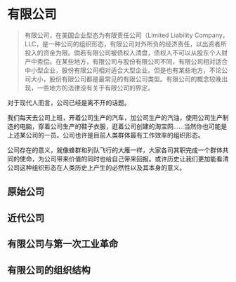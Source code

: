 # 有限公司

> 有限公司，在美国企业型态为有限责任公司（Limited Liability Company，LLC，是一种公司的组织形态，有限公司对外所负的经济责任，以出资者所投入的资金为限。倘若有限公司被债权人清盘，债权人不可以从股东个人财产中索偿。在某些地方，有限公司与股份有限公司不同，有限公司相对适合中小型企业，股份有限公司相对适合大型企业。但是也有某些地方，不论公司大小，股份有限公司都是最常见的有限公司类型。有限公司的概念较晚出现，一些地方的法律没有关于有限公司的界定。

对于现代人而言，公司已经是离不开的话题。

我们每天去公司上班，开着公司生产的汽车，加公司生产的汽油，使用公司生产制造的电脑，穿着公司生产的鞋子衣服，逛着公司创建的淘宝网……当然你也可能是上述某公司的一员。公司也许是目前人类群体最有工作效率的组织形态。

公司存在的意义，就像蜂群和列队飞行的大雁一样，大家各司其职完成一个群体共同的使命，为公司带来价值的同时也给自己带来回报。或许历史让我们更加能看清公司这种组织形态在人类历史上产生的必然性以及其本身的意义。

## 原始公司

## 近代公司

## 有限公司与第一次工业革命

## 有限公司的组织结构



